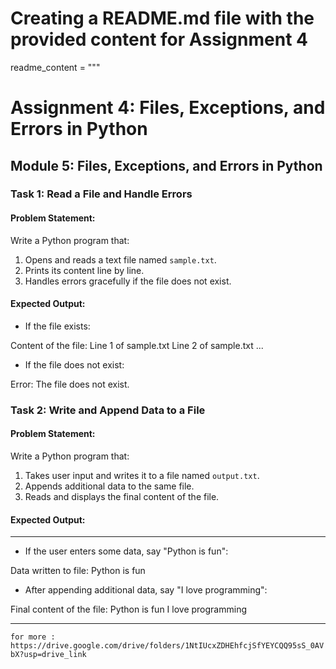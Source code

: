 # Creating a README.md file with the provided content for Assignment 4

readme_content = """
# Assignment 4: Files, Exceptions, and Errors in Python

## Module 5: Files, Exceptions, and Errors in Python

### Task 1: Read a File and Handle Errors

#### Problem Statement:
Write a Python program that:
1. Opens and reads a text file named `sample.txt`.
2. Prints its content line by line.
3. Handles errors gracefully if the file does not exist.

#### Expected Output:
- If the file exists:

Content of the file: Line 1 of sample.txt Line 2 of sample.txt ...


- If the file does not exist:

Error: The file does not exist.


### Task 2: Write and Append Data to a File

#### Problem Statement:
Write a Python program that:
1. Takes user input and writes it to a file named `output.txt`.
2. Appends additional data to the same file.
3. Reads and displays the final content of the file.

#### Expected Output:
---

- If the user enters some data, say "Python is fun":

Data written to file: Python is fun


- After appending additional data, say "I love programming":


Final content of the file: Python is fun I love programming


---
`for more : https://drive.google.com/drive/folders/1NtIUcxZDHEhfcjSfYEYCQQ95sS_0AVbX?usp=drive_link`
